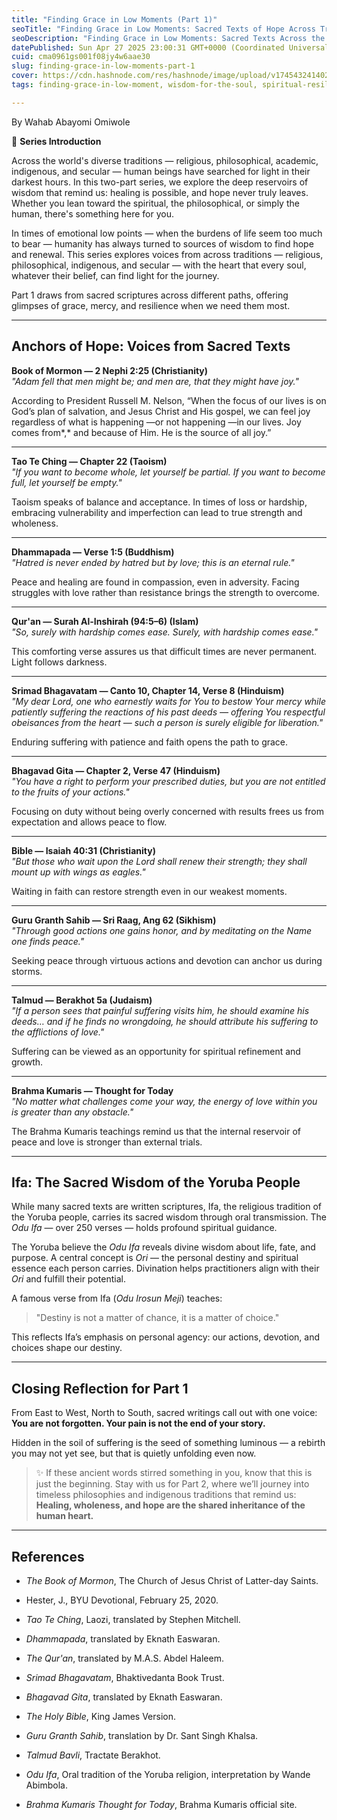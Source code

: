 ```yaml
---
title: "Finding Grace in Low Moments (Part 1)"
seoTitle: "Finding Grace in Low Moments: Sacred Texts of Hope Across Traditions"
seoDescription: "Finding Grace in Low Moments: Sacred Texts Across the World (Part 1)"
datePublished: Sun Apr 27 2025 23:00:31 GMT+0000 (Coordinated Universal Time)
cuid: cma0961gs001f08jy4w6aae30
slug: finding-grace-in-low-moments-part-1
cover: https://cdn.hashnode.com/res/hashnode/image/upload/v1745432414025/9021dda9-39ab-4f27-aa7f-3b1392855e50.png
tags: finding-grace-in-low-moment, wisdom-for-the-soul, spiritual-resilience

---
```


By Wahab Abayomi Omiwole

🎯 **Series Introduction**

Across the world's diverse traditions — religious, philosophical, academic, indigenous, and secular — human beings have searched for light in their darkest hours. In this two-part series, we explore the deep reservoirs of wisdom that remind us: healing is possible, and hope never truly leaves. Whether you lean toward the spiritual, the philosophical, or simply the human, there's something here for you.

In times of emotional low points — when the burdens of life seem too much to bear — humanity has always turned to sources of wisdom to find hope and renewal. This series explores voices from across traditions — religious, philosophical, indigenous, and secular — with the heart that every soul, whatever their belief, can find light for the journey.

Part 1 draws from sacred scriptures across different paths, offering glimpses of grace, mercy, and resilience when we need them most.

---

## Anchors of Hope: Voices from Sacred Texts

**Book of Mormon — 2 Nephi 2:25 (Christianity)**  
*"Adam fell that men might be; and men are, that they might have joy."*

According to President Russell M. Nelson, “When the focus of our lives is on God’s plan of salvation, and Jesus Christ and His gospel, we can feel joy regardless of what is happening —or not happening —in our lives. Joy comes from*,* and because of Him. He is the source of all joy.”

---

**Tao Te Ching — Chapter 22 (Taoism)**  
*"If you want to become whole, let yourself be partial. If you want to become full, let yourself be empty."*

Taoism speaks of balance and acceptance. In times of loss or hardship, embracing vulnerability and imperfection can lead to true strength and wholeness.

---

**Dhammapada — Verse 1:5 (Buddhism)**  
*"Hatred is never ended by hatred but by love; this is an eternal rule."*

Peace and healing are found in compassion, even in adversity. Facing struggles with love rather than resistance brings the strength to overcome.

---

**Qur'an — Surah Al-Inshirah (94:5–6) (Islam)**  
*"So, surely with hardship comes ease. Surely, with hardship comes ease."*

This comforting verse assures us that difficult times are never permanent. Light follows darkness.

---

**Srimad Bhagavatam — Canto 10, Chapter 14, Verse 8 (Hinduism)**  
*"My dear Lord, one who earnestly waits for You to bestow Your mercy while patiently suffering the reactions of his past deeds — offering You respectful obeisances from the heart — such a person is surely eligible for liberation."*

Enduring suffering with patience and faith opens the path to grace.

---

**Bhagavad Gita — Chapter 2, Verse 47 (Hinduism)**  
*"You have a right to perform your prescribed duties, but you are not entitled to the fruits of your actions."*

Focusing on duty without being overly concerned with results frees us from expectation and allows peace to flow.

---

**Bible — Isaiah 40:31 (Christianity)**  
*"But those who wait upon the Lord shall renew their strength; they shall mount up with wings as eagles."*

Waiting in faith can restore strength even in our weakest moments.

---

**Guru Granth Sahib — Sri Raag, Ang 62 (Sikhism)**  
*"Through good actions one gains honor, and by meditating on the Name one finds peace."*

Seeking peace through virtuous actions and devotion can anchor us during storms.

---

**Talmud — Berakhot 5a (Judaism)**  
*"If a person sees that painful suffering visits him, he should examine his deeds… and if he finds no wrongdoing, he should attribute his suffering to the afflictions of love."*

Suffering can be viewed as an opportunity for spiritual refinement and growth.

---

**Brahma Kumaris — Thought for Today**  
*"No matter what challenges come your way, the energy of love within you is greater than any obstacle."*

The Brahma Kumaris teachings remind us that the internal reservoir of peace and love is stronger than external trials.

---

## Ifa: The Sacred Wisdom of the Yoruba People

While many sacred texts are written scriptures, Ifa, the religious tradition of the Yoruba people, carries its sacred wisdom through oral transmission. The *Odu Ifa* — over 250 verses — holds profound spiritual guidance.

The Yoruba believe the *Odu Ifa* reveals divine wisdom about life, fate, and purpose. A central concept is *Ori* — the personal destiny and spiritual essence each person carries. Divination helps practitioners align with their *Ori* and fulfill their potential.

A famous verse from Ifa (*Odu Irosun Meji*) teaches:

> "Destiny is not a matter of chance, it is a matter of choice."

This reflects Ifa’s emphasis on personal agency: our actions, devotion, and choices shape our destiny.

---

## Closing Reflection for Part 1

From East to West, North to South, sacred writings call out with one voice: **You are not forgotten. Your pain is not the end of your story.**

Hidden in the soil of suffering is the seed of something luminous — a rebirth you may not yet see, but that is quietly unfolding even now.

> ✨ If these ancient words stirred something in you, know that this is just the beginning. Stay with us for Part 2, where we’ll journey into timeless philosophies and indigenous traditions that remind us: **Healing, wholeness, and hope are the shared inheritance of the human heart.**

---

## References

* *The Book of Mormon*, The Church of Jesus Christ of Latter-day Saints.
    
* Hester, J., BYU Devotional, February 25, 2020.
    
* *Tao Te Ching*, Laozi, translated by Stephen Mitchell.
    
* *Dhammapada*, translated by Eknath Easwaran.
    
* *The Qur'an*, translated by M.A.S. Abdel Haleem.
    
* *Srimad Bhagavatam*, Bhaktivedanta Book Trust.
    
* *Bhagavad Gita*, translated by Eknath Easwaran.
    
* *The Holy Bible*, King James Version.
    
* *Guru Granth Sahib*, translation by Dr. Sant Singh Khalsa.
    
* *Talmud Bavli*, Tractate Berakhot.
    
* *Odu Ifa*, Oral tradition of the Yoruba religion, interpretation by Wande Abimbola.
    
* *Brahma Kumaris Thought for Today*, Brahma Kumaris official site.
